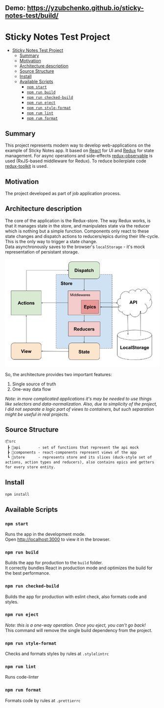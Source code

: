 ## Demo: https://yzubchenko.github.io/sticky-notes-test/build/
# Sticky Notes Test Project
- [Sticky Notes Test Project](#sticky-notes-test-project)
  - [Summary](#summary)
  - [Motivation](#motivation)
  - [Architecture description](#architecture-description)
  - [Source Structure](#source-structure)
  - [Install](#install)
  - [Available Scripts](#available-scripts)
    - [`npm start`](#npm-start)
    - [`npm run build`](#npm-run-build)
    - [`npm run checked-build`](#npm-run-checked-build)
    - [`npm run eject`](#npm-run-eject)
    - [`npm run style-format`](#npm-run-style-format)
    - [`npm rum lint`](#npm-rum-lint)
    - [`npm rum format`](#npm-rum-format)

## Summary
This project represents modern way to develop web-applications on the example of Sticky Notes app. It based on [React](https://reactjs.org/) for UI and [Redux](https://redux.js.org/) for state management. For async operations and side-effects [redux-observable](https://redux-observable.js.org/) is used (RxJS-based middleware for Redux). To reduce boilerplate code [redux-toolkit](https://redux-toolkit.js.org) is used.

## Motivation

The project developed as part of job application process.

## Architecture description

The core of the application is the Redux-store. The way Redux works, is that it manages state in the store, and manipulates state via the reducer which is nothing but a simple function. Components only react to these state changes and dispatch actions to reducers/epics during their life-cycle. This is the only way to trigger a state change.<br />
Data asynchronously saves to the browser's `localStorage` - it's mock representation of persistant storage.

![Data flow image](data-flow.png?raw=true "Data flow")

So, the architecture provides two important features:
1. Single source of truth 
2. One-way data flow

*Note: in more complicated applications it's may be needed to use things like selectors and data-normalization. Also, due to simplicity of the project, I did not separate a logic part of views to containers, but such separation might be useful in real projects.*

## Source Structure
```
📦src
 ┣ 📂api        - set of functions that represent the api mock
 ┣ 📂components - react-components represent views of the app
 ┗ 📂store      - represents store and its slices (duck-style set of actions, action types and reducers), also contains epics and getters for every store entity.
```

## Install

`npm install`

## Available Scripts

### `npm start`

Runs the app in the development mode.<br />
Open [http://localhost:3000](http://localhost:3000) to view it in the browser.

### `npm run build`

Builds the app for production to the `build` folder.<br />
It correctly bundles React in production mode and optimizes the build for the best performance.

### `npm run checked-build`

Builds the app for production with eslint check, also formats code and styles.

### `npm run eject`

*Note: this is a one-way operation. Once you eject, you can’t go back!*<br />
This command will remove the single build dependency from the project.

### `npm run style-format`

Checks and formats styles by rules at `.stylelintrc`

### `npm rum lint`

Runs code-linter

### `npm rum format`

Formats code by rules at `.prettierrc`



